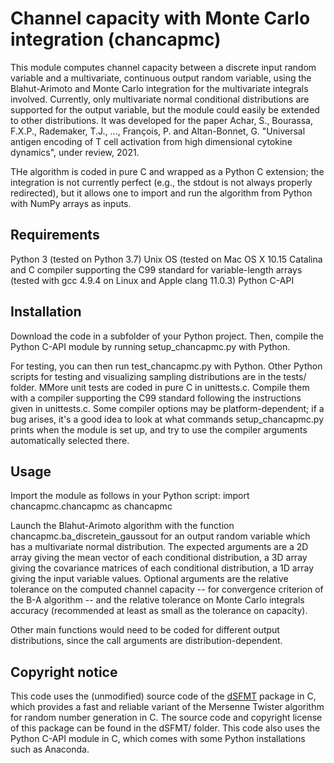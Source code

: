 # Channel capacity with Monte Carlo integration (chancapmc)
This module computes channel capacity between a discrete input random variable and a multivariate, continuous output random variable, using the Blahut-Arimoto and Monte Carlo integration for the multivariate integrals involved. Currently, only multivariate normal conditional distributions are supported for the output variable, but the module could easily be extended to other distributions. It was developed for the paper
  Achar, S., Bourassa, F.X.P., Rademaker, T.J., ..., François, P. and Altan-Bonnet, G. "Universal antigen encoding of T cell activation from high dimensional cytokine dynamics", under review, 2021. 

THe algorithm is coded in pure C and wrapped as a Python C extension; the integration is not currently perfect (e.g., the stdout is not always properly redirected), but it allows one to import and run the algorithm from Python with NumPy arrays as inputs. 

## Requirements
Python 3 (tested on Python 3.7)
Unix OS (tested on Mac OS X 10.15 Catalina and 
C compiler supporting the C99 standard for variable-length arrays (tested with gcc 4.9.4 on Linux and Apple clang 11.0.3)
Python C-API

## Installation
Download the code in a subfolder of your Python project. Then, compile the Python C-API module by running setup_chancapmc.py with Python. 

For testing, you can then run test_chancapmc.py with Python. Other Python scripts for testing and visualizing sampling distributions are in the tests/ folder. MMore unit tests are coded in pure C in unittests.c. Compile them with a compiler supporting the C99 standard following the instructions given in unittests.c. Some compiler options may be platform-dependent; if a bug arises, it's a good idea to look at what commands setup_chancapmc.py prints when the module is set up, and try to use the compiler arguments automatically selected there. 

## Usage
Import the module as follows in your Python script:
  import chancapmc.chancapmc as chancapmc

Launch the Blahut-Arimoto algorithm with the function chancapmc.ba_discretein_gaussout for an output random variable which has a multivariate normal distribution. The expected arguments are a 2D array giving the mean vector of each conditional distribution, a 3D array giving the covariance matrices of each conditional distribution, a 1D array giving the input variable values. Optional arguments are the relative tolerance on the computed channel capacity -- for convergence criterion of the B-A algorithm -- and the relative tolerance on Monte Carlo integrals accuracy (recommended at least as small as the tolerance on capacity). 

Other main functions would need to be coded for different output distributions, since the call arguments are distribution-dependent. 

## Copyright notice
This code uses the (unmodified) source code of the [dSFMT](http://www.math.sci.hiroshima-u.ac.jp/m-mat/MT/SFMT/ "SFMT project homepage") package in C, which provides a fast and reliable variant of the  Mersenne Twister algorithm for random number generation in C. The source code and copyright license of this package can be found in the dSFMT/ folder. 
This code also uses the Python C-API module in C, which comes with some Python installations such as Anaconda. 
